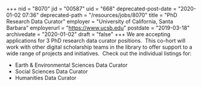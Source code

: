 +++
nid = "8070"
jid = "00587"
uid = "668"
deprecated-post-date = "2020-01-02 07:36"
deprecated-path = "/resources/jobs/8070"
title = "PhD Research Data Curator"
employer = "University of California, Santa Barbara"
employerurl = "https://www.ucsb.edu"
postdate = "2019-03-18"
archivedate = "2020-01-02"
draft = "false"
+++
We are accepting applications for 3 PhD research data curator positions.
 This co-hort will work with other digital scholarship teams in the
library to offer support to a wide range of projects and initiatives.
 Check out the individual listings for:

-   Earth & Environmental Sciences Data Curator
-   Social Sciences Data Curator
-   Humanities Data Curator 
  


